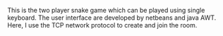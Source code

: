 This is the two player snake game which can be played using single keyboard.
The user interface are developed by netbeans and java AWT.
Here, I use the TCP network protocol to create and join the room.
